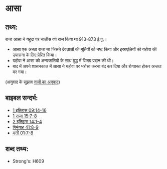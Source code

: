 # आसा #

## तथ्य: ##

राजा आसा ने यहूदा पर चालीस वर्ष राज किया था 913-873 ई.पू.।

* आसा एक अच्छा राजा था जिसने देवताओं की मूर्तियों को नष्ट किया और इस्राएलियों को यहोवा की उपासना के लिए प्रेरित किया।
* यहोवा ने आसा को अन्यजातियों के साथ युद्ध में विजय प्रदान की थी।
* बाद में अपने शासनकाल में आसा ने यहोवा पर भरोसा करना बंद कर दिया और रोगग्रस्त होकर अन्ततः मर गया।

(अनुवाद के सुझाव [नामों का अनुवाद](rc://en/ta/man/translate/translate-names))

## बाइबल सन्दर्भ: ##

* [1 इतिहास 09:14-16](rc://en/tn/help/1ch/09/14)
* [1 राजा 15:7-8](rc://en/tn/help/1ki/15/07)
* [2 इतिहास 14:1-4](rc://en/tn/help/2ch/14/01)
* [यिर्मयाह 41:8-9](rc://en/tn/help/jer/41/08)
* [मत्ती 01:7-8](rc://en/tn/help/mat/01/07)

## शब्द तथ्य: ##

* Strong's: H609
